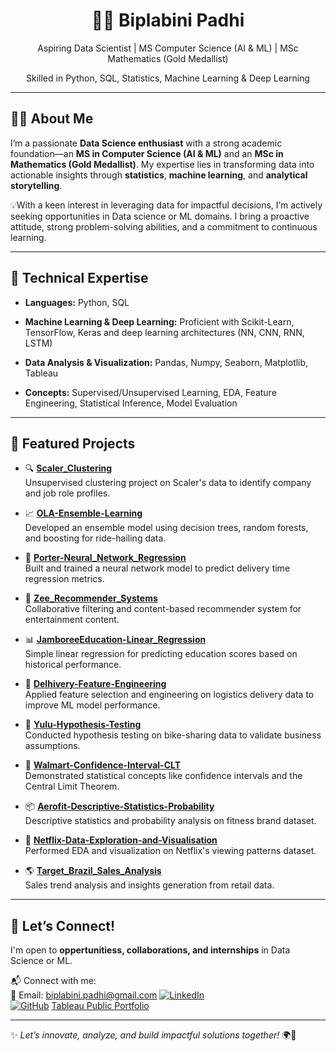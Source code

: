 <h1 align="center">👩‍💻 Biplabini Padhi</h1>
<p align="center">
  Aspiring Data Scientist | MS Computer Science (AI & ML) | MSc Mathematics (Gold Medallist)  
</p>
<p align="center">
  Skilled in Python, SQL, Statistics, Machine Learning & Deep Learning  
</p>

---

## 🙋‍♀️ About Me

I’m a passionate **Data Science enthusiast** with a strong academic foundation—an **MS in Computer Science (AI & ML)** and an **MSc in Mathematics (Gold Medallist)**. My expertise lies in transforming data into actionable insights through **statistics**, **machine learning**, and **analytical storytelling**.

💡With a keen interest in leveraging data for impactful decisions, I’m actively seeking opportunities in Data science or ML domains. I bring a proactive attitude, strong problem-solving abilities, and a commitment to continuous learning.

---

## 🧠 Technical Expertise

- **Languages:** Python, SQL

- **Machine Learning & Deep Learning:** Proficient with Scikit-Learn, TensorFlow, Keras and deep learning architectures (NN, CNN, RNN, LSTM)

- **Data Analysis & Visualization:** Pandas, Numpy, Seaborn, Matplotlib, Tableau

- **Concepts:** Supervised/Unsupervised Learning, EDA, Feature Engineering, Statistical Inference, Model Evaluation

---

## 🚀 Featured Projects

- 🔍 **[Scaler_Clustering](https://github.com/biplabini/Scaler_Clustering)**  
  Unsupervised clustering project on Scaler's data to identify company and job role profiles.

- 📈 **[OLA-Ensemble-Learning](https://github.com/biplabini/OLA-Ensemble-Learning)**  
  Developed an ensemble model using decision trees, random forests, and boosting for ride-hailing data.

- 🧠 **[Porter-Neural_Network_Regression](https://github.com/biplabini/Porter-Neural_Network_Regression)**  
  Built and trained a neural network model to predict delivery time regression metrics.

- 🎯 **[Zee_Recommender_Systems](https://github.com/biplabini/Zee_Recommender_Systems)**  
  Collaborative filtering and content-based recommender system for entertainment content.

- 📊 **[JamboreeEducation-Linear_Regression](https://github.com/biplabini/JamboreeEducation-Linear_Regression)**  
  Simple linear regression for predicting education scores based on historical performance.

- 🧮 **[Delhivery-Feature-Engineering](https://github.com/biplabini/Delhivery-Feature-Engineering)**  
  Applied feature selection and engineering on logistics delivery data to improve ML model performance.

- 🔬 **[Yulu-Hypothesis-Testing](https://github.com/biplabini/Yulu-Hypothesis-Testing)**  
  Conducted hypothesis testing on bike-sharing data to validate business assumptions.

- 📐 **[Walmart-Confidence-Interval-CLT](https://github.com/biplabini/Walmart-Confidence-Interval-CLT)**  
  Demonstrated statistical concepts like confidence intervals and the Central Limit Theorem.

- 📦 **[Aerofit-Descriptive-Statistics-Probability](https://github.com/biplabini/Aerofit-Descriptive-Statistics-Probability)**  
  Descriptive statistics and probability analysis on fitness brand dataset.

- 🍿 **[Netflix-Data-Exploration-and-Visualisation](https://github.com/biplabini/Netflix-Data-Exploration-and-Visualisation)**  
  Performed EDA and visualization on Netflix's viewing patterns dataset.

- 🌎 **[Target_Brazil_Sales_Analysis](https://github.com/biplabini/Target_Brazil_Sales_Analysis)**  
  Sales trend analysis and insights generation from retail data.

---

## 📌 Let’s Connect!

I'm open to **oppertunitiess, collaborations, and internships** in Data Science or ML.

📬 Connect with me:  
📧 Email: [biplabini.padhi@gmail.com](mailto:biplabini.padhi@gmail.com) 
[![LinkedIn](https://img.shields.io/badge/LinkedIn-blue?logo=linkedin)](https://www.linkedin.com/in/biplabini-padhi)  
[![GitHub](https://img.shields.io/badge/GitHub-black?logo=github)](https://github.com/Biplabini-1992/BiplabiniPadhi)
[Tableau Public Portfolio](https://public.tableau.com/app/profile/biplabini.padhi/vizzes)

---

✨ _Let’s innovate, analyze, and build impactful solutions together!_ 🌍🚀

